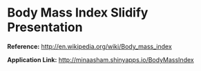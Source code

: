# Body Mass Index Slidify Presentation

**Reference:** http://en.wikipedia.org/wiki/Body_mass_index

**Application Link:** http://minaasham.shinyapps.io/BodyMassIndex
